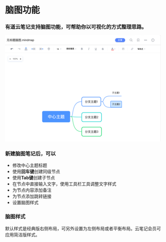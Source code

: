 # 脑图功能

### 有道云笔记支持脑图功能，可帮助你以可视化的方式整理思路。

![](../.gitbook/assets/image%20%2821%29.png)

### 新建脑图笔记后，可以

* 修改中心主题标题
* 使用**回车键**创建同级节点
* 使用**Tab键**创建子节点
* 在节点中直接输入文字，使用工具栏工具调整文字样式
* 为节点内容添加备注
* 为节点添加跳转链接
* 设置脑图样式

### 脑图样式

默认样式是经典版右侧布局，可另外设置为左侧布局或者平衡布局。云笔记会员可应用简洁版样式。







